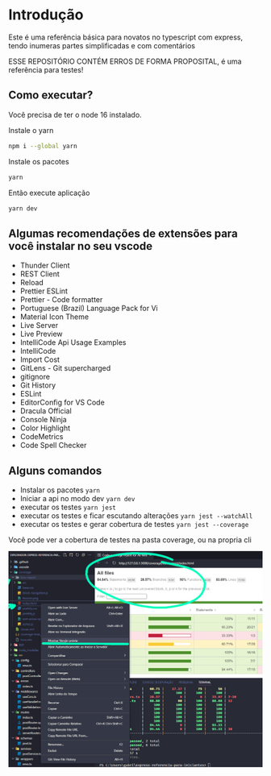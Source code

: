 # Introdução

Este é uma referência básica para novatos no typescript com express, tendo inumeras partes simplificadas e com comentários

ESSE REPOSITÓRIO CONTÉM ERROS DE FORMA PROPOSITAL, é uma referência para testes!

## Como executar?

Você precisa de ter o node 16 instalado.

Instale o yarn

```bash
npm i --global yarn
```

Instale os pacotes

```bash
yarn
```
Então execute aplicação

```bash
yarn dev
```

## Algumas recomendações de extensões para você instalar no seu vscode

- Thunder Client
- REST Client
- Reload
- Prettier ESLint
- Prettier - Code formatter
- Portuguese (Brazil) Language Pack for Vi
- Material Icon Theme
- Live Server
- Live Preview
- IntelliCode Api Usage Examples
- IntelliCode
- Import Cost
- GitLens - Git supercharged
- gitignore
- Git History
- ESLint
- EditorConfig for VS Code
- Dracula Official
- Console Ninja
- Color Highlight
- CodeMetrics
- Code Spell Checker

## Alguns comandos

- Instalar os pacotes `yarn`
- Iniciar a api no modo dev `yarn dev`
- executar os testes `yarn jest`
- executar os testes e ficar escutando alterações `yarn jest --watchAll`
- executar os testes e gerar cobertura de testes `yarn jest --coverage`

Você pode ver a cobertura de testes na pasta coverage, ou na propria cli

![docs/open-coverage.png](docs/open-coverage.png)

